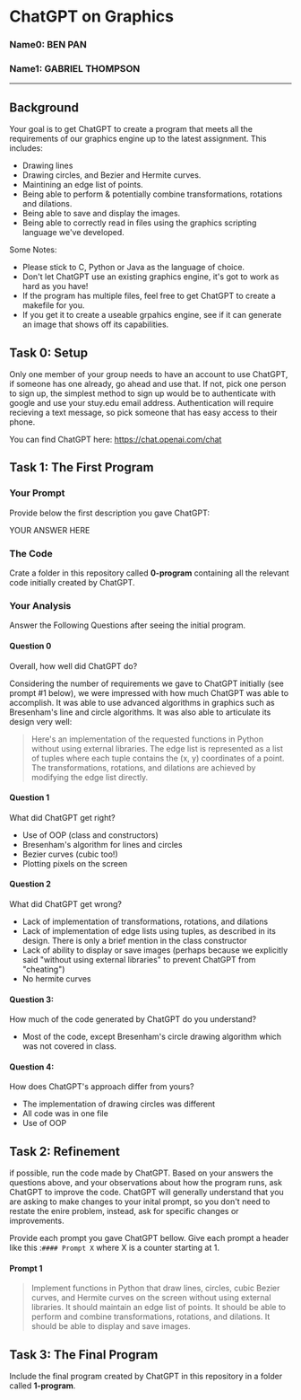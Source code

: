 # ChatGPT on Graphics

### Name0: BEN PAN
### Name1: GABRIEL THOMPSON

---

## Background
Your goal is to get ChatGPT to create a program that meets all the requirements of our graphics engine up to the latest assignment. This includes:
* Drawing lines
* Drawing circles, and Bezier and Hermite curves.
* Maintining an edge list of points.
* Being able to perform & potentially combine transformations, rotations and dilations.
* Being able to save and display the images.
* Being able to correctly read in files using the graphics scripting language we've developed.

Some Notes:
* Please stick to C, Python or Java as the language of choice.
* Don't let ChatGPT use an existing graphics engine, it's got to work as hard as you have!
* If the program has multiple files, feel free to get ChatGPT to create a makefile for you.
* If you get it to create a useable grpahics engine, see if it can generate an image that shows off its capabilities.



## Task 0: Setup
Only one member of your group needs to have an account to use ChatGPT, if someone has one already, go ahead and use that. If not, pick one person to sign up, the simplest method to sign up would be to authenticate with google and use your stuy.edu email address. Authentication will require recieving a text message, so pick someone that has easy access to their phone.

You can find ChatGPT here: <https://chat.openai.com/chat>

## Task 1: The First Program
### Your Prompt
Provide below the first description you gave ChatGPT:

YOUR ANSWER HERE

### The Code
Crate a folder in this repository called __0-program__ containing all the relevant code initially created by ChatGPT.

### Your Analysis
Answer the Following Questions after seeing the initial program.

#### Question 0
Overall, how well did ChatGPT do?

Considering the number of requirements we gave to ChatGPT initially (see prompt #1 below), we were impressed with how much ChatGPT was able to accomplish. It was able to use advanced algorithms in graphics such as Bresenham's line and circle algorithms. It was also able to articulate its design very well: 
> Here's an implementation of the requested functions in Python without using external libraries. The edge list is represented as a list of tuples where each tuple contains the (x, y) coordinates of a point. The transformations, rotations, and dilations are achieved by modifying the edge list directly.

#### Question 1
What did ChatGPT get right?
- Use of OOP (class and constructors) 
- Bresenham's algorithm for lines and circles
- Bezier curves (cubic too!)
- Plotting pixels on the screen

#### Question 2
What did ChatGPT get wrong?
- Lack of implementation of transformations, rotations, and dilations
- Lack of implementation of edge lists using tuples, as described in its design. There is only a brief mention in the class constructor
- Lack of ability to display or save images (perhaps because we explicitly said "without using external libraries" to prevent ChatGPT from "cheating") 
- No hermite curves

#### Question 3:
How much of the code generated by ChatGPT do you understand?
- Most of the code, except Bresenham's circle drawing algorithm which was not covered in class.

#### Question 4:
How does ChatGPT's approach differ from yours?
- The implementation of drawing circles was different
- All code was in one file
- Use of OOP

## Task 2: Refinement
if possible, run the code made by ChatGPT. Based on your answers the questions above, and your observations about how the program runs, ask ChatGPT to improve the code. ChatGPT will generally understand that you are asking to make changes to your inital prompt, so you don't need to restate the enire problem, instead, ask for specific changes or improvements.

Provide each prompt you gave ChatGPT bellow. Give each prompt a header like this :`#### Prompt X` where X is a counter starting at 1.
#### Prompt 1
>Implement functions in Python that draw lines, circles, cubic Bezier curves, and Hermite curves on the screen without using external libraries. It should maintain an edge list of points. It should be able to perform and combine transformations, rotations, and dilations. It should be able to display and save images.

## Task 3: The Final Program
Include the final program created by ChatGPT in this repository in a folder called __1-program__.



